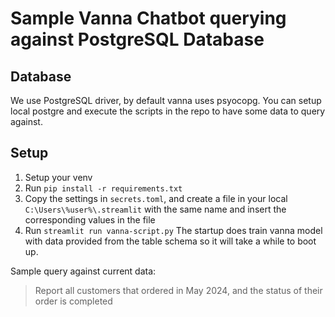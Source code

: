 # Sample Vanna Chatbot querying against PostgreSQL Database
## Database
We use PostgreSQL driver, by default vanna uses psyocopg.
You can setup local postgre and execute the scripts in the repo to have some data to query against.

## Setup
1. Setup your venv
2. Run `pip install -r requirements.txt`
3. Copy the settings in `secrets.toml`, and create a file in your local `C:\Users\%user%\.streamlit` with the same name and insert the corresponding values  in the file
4. Run `streamlit run vanna-script.py`
The startup does train vanna model with data provided from the table schema so it will take a while to boot up.

Sample query against current data:

> Report all customers that ordered in May 2024, and the status of their order is completed
